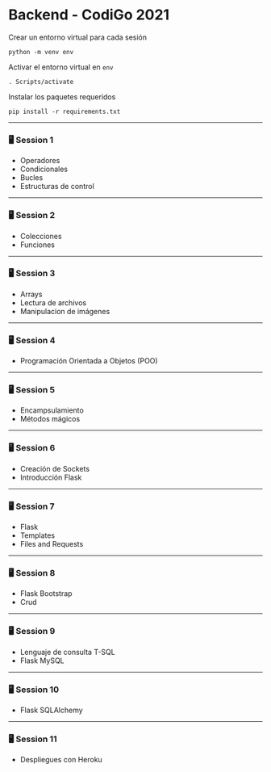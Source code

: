 # Backend - CodiGo 2021

Crear un entorno virtual para cada sesión

    python -m venv env

Activar el entorno virtual en `env`

    . Scripts/activate

Instalar los paquetes requeridos

    pip install -r requirements.txt

----------------------------
### 🖥️ Session 1
- Operadores
- Condicionales
- Bucles
- Estructuras de control
----------------------------
### 🖥️ Session 2
- Colecciones
- Funciones
----------------------------
### 🖥️ Session 3
- Arrays
- Lectura de archivos
- Manipulacion de imágenes
----------------------------
### 🖥️ Session 4
- Programación Orientada a Objetos (POO)
----------------------------
### 🖥️ Session 5
- Encampsulamiento
- Métodos mágicos
----------------------------
### 🖥️ Session 6
- Creación de Sockets
- Introducción Flask
----------------------------
### 🖥️ Session 7
- Flask
- Templates
- Files and Requests
----------------------------
### 🖥️ Session 8
- Flask Bootstrap
- Crud
----------------------------
### 🖥️ Session 9
- Lenguaje de consulta T-SQL
- Flask MySQL
----------------------------
### 🖥️ Session 10
- Flask SQLAlchemy
----------------------------
### 🖥️ Session 11
- Despliegues con Heroku